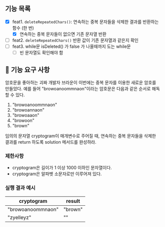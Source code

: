 ## 기능 목록

- [x] feat1. `deleteRepeatedChars()`: 연속하는 중복 문자들을 삭제한 결과를 반환하는 함수 (한 번)
  - [x] 연속하는 중복 문자들이 없으면 기존 문자열 반환
- [ ] feat2. `deleteRepeatedChars()` 반환 값이 기존 문자열과 같은지 확인
- [ ] feat3. while문 isDeleted() 가 false 가 나올때까지 도는 while문
  - [ ] 빈 문자열도 확인해야 함

## 🚀 기능 요구 사항

암호문을 좋아하는 괴짜 개발자 브라운이 이번에는 중복 문자를 이용한 새로운 암호를 만들었다. 예를 들어 "browoanoommnaon"이라는 암호문은 다음과 같은 순서로 해독할 수 있다.

1. "browoanoommnaon"
2. "browoannaon"
3. "browoaaon"
4. "browoon"
5. "brown"

임의의 문자열 cryptogram이 매개변수로 주어질 때, 연속하는 중복 문자들을 삭제한 결과를 return 하도록 solution 메서드를 완성하라.

### 제한사항

- cryptogram은 길이가 1 이상 1000 이하인 문자열이다.
- cryptogram은 알파벳 소문자로만 이루어져 있다.

### 실행 결과 예시

| cryptogram        | result  |
| ----------------- | ------- |
| "browoanoommnaon" | "brown" |
| "zyelleyz"        | ""      |
